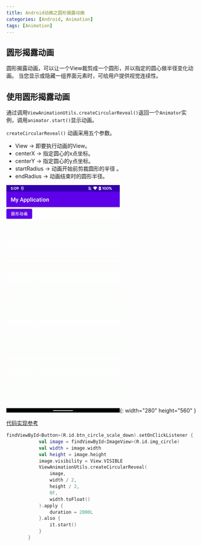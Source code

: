 ```yaml
---
title: Android动画之圆形揭露动画
categories: [Android, Animation]
tags: [Animation]
---
```


## 圆形揭露动画
圆形揭露动画，可以让一个View裁剪成一个圆形，并以指定的圆心做半径变化动画。
当您显示或隐藏一组界面元素时，可给用户提供视觉连续性。

## 使用圆形揭露动画

通过调用`ViewAnimationUtils.createCircularReveal()`返回一个`Animator`实例，调用`animator.start()`显示动画。


`createCircularReveal()` 动画采用五个参数。
- View -> 即要执行动画的View。
- centerX -> 指定圆心的x点坐标。
- centerY -> 指定圆心的y点坐标。
- startRadius -> 动画开始前剪裁圆形的半径 。
- endRadius -> 动画结束时的圆形半径。

![效果图](/assets/android/animation/circle_animation/circle_animation.gif){: width="280" height="560" }


[代码实现参考](https://github.com/WigerCheng/MyLearnApplication/blob/master/app/src/main/java/com/example/myapplication/animation/CircleAnimationActivity.kt)
```kotlin
findViewById<Button>(R.id.btn_circle_scale_down).setOnClickListener {
            val image = findViewById<ImageView>(R.id.img_circle)
            val width = image.width
            val height = image.height
            image.visibility = View.VISIBLE
            ViewAnimationUtils.createCircularReveal(
                image,
                width / 2,
                height / 2,
                0F,
                width.toFloat()
            ).apply {
                duration = 2000L
            }.also {
                it.start()
            }
        }
```